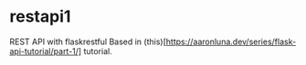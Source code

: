 # restapi1
REST API with flaskrestful
Based in (this)[https://aaronluna.dev/series/flask-api-tutorial/part-1/] tutorial.
